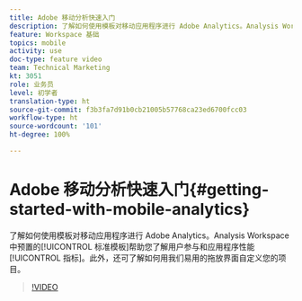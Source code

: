 ```yaml
---
title: Adobe 移动分析快速入门
description: 了解如何使用模板对移动应用程序进行 Adobe Analytics。Analysis Workspace 中预置的标准模板帮助您了解用户参与和应用程序性能指标。此外，还可了解如何用我们易用的拖放界面自定义您的项目。
feature: Workspace 基础
topics: mobile
activity: use
doc-type: feature video
team: Technical Marketing
kt: 3051
role: 业务员
level: 初学者
translation-type: ht
source-git-commit: f3b3fa7d91b0cb21005b57768ca23ed6700fcc03
workflow-type: ht
source-wordcount: '101'
ht-degree: 100%

---
```



# Adobe 移动分析快速入门{#getting-started-with-mobile-analytics}

了解如何使用模板对移动应用程序进行 Adobe Analytics。Analysis Workspace 中预置的[!UICONTROL 标准模板]帮助您了解用户参与和应用程序性能[!UICONTROL 指标]。此外，还可了解如何用我们易用的拖放界面自定义您的项目。

>[!VIDEO](https://video.tv.adobe.com/v/27826/?quality=12)

